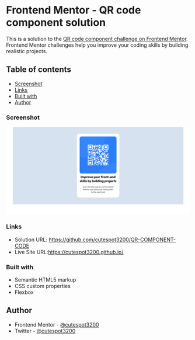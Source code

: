 # Frontend Mentor - QR code component solution

This is a solution to the [QR code component challenge on Frontend Mentor](https://www.frontendmentor.io/challenges/qr-code-component-iux_sIO_H). Frontend Mentor challenges help you improve your coding skills by building realistic projects.

## Table of contents

  - [Screenshot](#screenshot)
  - [Links](#links)
  - [Built with](#built-with) 
  - [Author](#author)


### Screenshot

![](./screenshot.png)


### Links

- Solution URL: https://github.com/cutespot3200/QR-COMPONENT-CODE
- Live Site URL:https://cutespot3200.github.io/


### Built with

- Semantic HTML5 markup
- CSS custom properties
- Flexbox


## Author

- Frontend Mentor - [@cutespot3200](https://www.frontendmentor.io/profile/cutespot3200)
- Twitter - [@cutespot3200](https://www.twitter.com/cutespot32003200)



